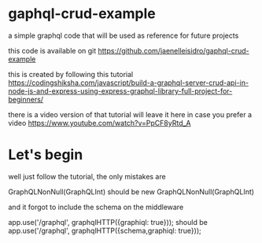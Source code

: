 # gaphql-crud-example
a simple graphql code that will be used as reference for future projects



this code is available on git https://github.com/jaenelleisidro/gaphql-crud-example

this is created by following this tutorial
https://codingshiksha.com/javascript/build-a-graphql-server-crud-api-in-node-js-and-express-using-express-graphql-library-full-project-for-beginners/

there is a video version of that tutorial will leave it here in case you prefer a video
https://www.youtube.com/watch?v=PpCF8yRtd_A



# Let's begin

well just follow the tutorial, the only mistakes are 

GraphQLNonNull(GraphQLInt) should be new GraphQLNonNull(GraphQLInt)

and it forgot to include the schema on the middleware

app.use('/graphql', graphqlHTTP({graphiql: true})); 
should be
app.use('/graphql', graphqlHTTP({schema,graphiql: true}));